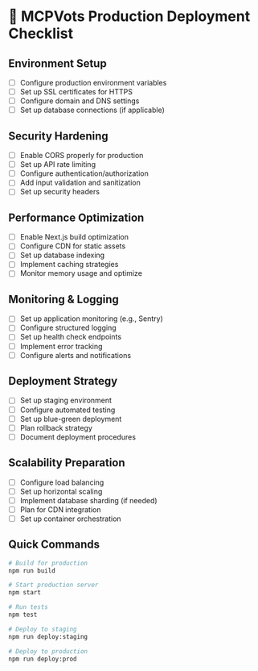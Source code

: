 # 🚀 MCPVots Production Deployment Checklist

## Environment Setup
- [ ] Configure production environment variables
- [ ] Set up SSL certificates for HTTPS
- [ ] Configure domain and DNS settings
- [ ] Set up database connections (if applicable)

## Security Hardening
- [ ] Enable CORS properly for production
- [ ] Set up API rate limiting
- [ ] Configure authentication/authorization
- [ ] Add input validation and sanitization
- [ ] Set up security headers

## Performance Optimization
- [ ] Enable Next.js build optimization
- [ ] Configure CDN for static assets
- [ ] Set up database indexing
- [ ] Implement caching strategies
- [ ] Monitor memory usage and optimize

## Monitoring & Logging
- [ ] Set up application monitoring (e.g., Sentry)
- [ ] Configure structured logging
- [ ] Set up health check endpoints
- [ ] Implement error tracking
- [ ] Configure alerts and notifications

## Deployment Strategy
- [ ] Set up staging environment
- [ ] Configure automated testing
- [ ] Set up blue-green deployment
- [ ] Plan rollback strategy
- [ ] Document deployment procedures

## Scalability Preparation
- [ ] Configure load balancing
- [ ] Set up horizontal scaling
- [ ] Implement database sharding (if needed)
- [ ] Plan for CDN integration
- [ ] Set up container orchestration

## Quick Commands
```bash
# Build for production
npm run build

# Start production server
npm start

# Run tests
npm test

# Deploy to staging
npm run deploy:staging

# Deploy to production
npm run deploy:prod
```
